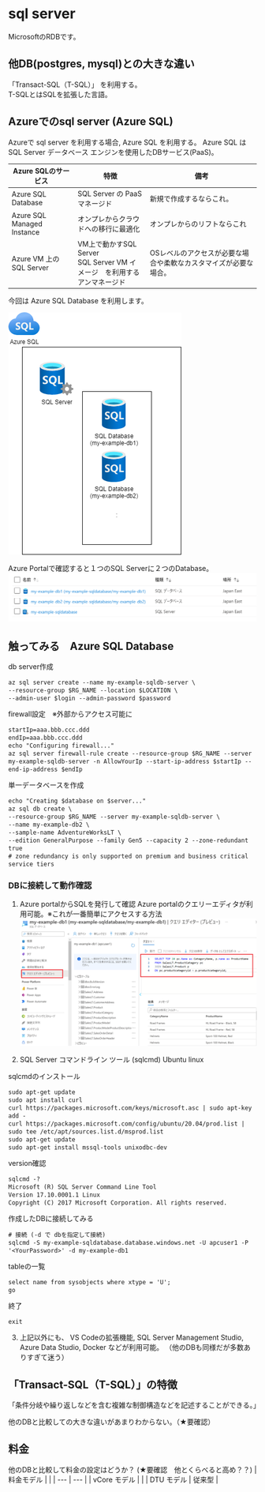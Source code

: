 # sql server

MicrosoftのRDBです。

## 他DB(postgres, mysql)との大きな違い

「Transact-SQL（T-SQL）」 を利用する。  
T-SQLとはSQLを拡張した言語。

## Azureでのsql server (Azure SQL)

Azureで sql server を利用する場合, Azure SQL を利用する。
Azure SQL は SQL Server データベース エンジンを使用したDBサービス(PaaS)。

| Azure SQLのサービス | 特徴 | 備考 |
| --- | --- | --- |
| Azure SQL Database | SQL Server の PaaS<br> マネージド | 新規で作成するならこれ。|
| Azure SQL Managed Instance | オンプレからクラウドへの移行に最適化 | オンプレからのリフトならこれ |
| Azure VM 上の SQL Server | VM上で動かすSQL Server<br>SQL Server VM イメージ　を利用する<br>アンマネージド | OSレベルのアクセスが必要な場合や柔軟なカスタマイズが必要な場合。|

今回は Azure SQL Database を利用します。

![image](./sqlserver_sqldatabase.png)

Azure Portalで確認すると１つのSQL Serverに２つのDatabase。
![image](./sqlserver_sqldatabase_portal.png)

## 触ってみる　Azure SQL Database

db server作成
```
az sql server create --name my-example-sqldb-server \
--resource-group $RG_NAME --location $LOCATION \
--admin-user $login --admin-password $password
```

firewall設定　※外部からアクセス可能に
```
startIp=aaa.bbb.ccc.ddd
endIp=aaa.bbb.ccc.ddd
echo "Configuring firewall..."
az sql server firewall-rule create --resource-group $RG_NAME --server my-example-sqldb-server -n AllowYourIp --start-ip-address $startIp --end-ip-address $endIp
```

単一データベースを作成
```
echo "Creating $database on $server..."
az sql db create \
--resource-group $RG_NAME --server my-example-sqldb-server \
--name my-example-db2 \
--sample-name AdventureWorksLT \
--edition GeneralPurpose --family Gen5 --capacity 2 --zone-redundant true 
# zone redundancy is only supported on premium and business critical service tiers
```

### DBに接続して動作確認

1. Azure portalからSQLを発行して確認
Azure portalのクエリーエディタが利用可能。※これが一番簡単にアクセスする方法
![image](./sqldb-queryEditor.PNG)

2. SQL Server コマンドライン ツール (sqlcmd) Ubuntu linux

sqlcmdのインストール
```
sudo apt-get update 
sudo apt install curl
curl https://packages.microsoft.com/keys/microsoft.asc | sudo apt-key add -
curl https://packages.microsoft.com/config/ubuntu/20.04/prod.list | sudo tee /etc/apt/sources.list.d/msprod.list
sudo apt-get update
sudo apt-get install mssql-tools unixodbc-dev
```

version確認
```
sqlcmd -? 
Microsoft (R) SQL Server Command Line Tool
Version 17.10.0001.1 Linux
Copyright (C) 2017 Microsoft Corporation. All rights reserved.
```

作成したDBに接続してみる
```
# 接続 (-d で dbを指定して接続)
sqlcmd -S my-example-sqldatabase.database.windows.net -U apcuser1 -P '<YourPassword>' -d my-example-db1
```

tableの一覧
```
select name from sysobjects where xtype = 'U';
go
```

終了
```
exit
```

3. 上記以外にも、
VS Codeの拡張機能, SQL Server Management Studio, Azure Data Studio, Docker などが利用可能。
（他のDBも同様だが多数ありすぎて迷う）

## 「Transact-SQL（T-SQL）」の特徴

「条件分岐や繰り返しなどを含む複雑な制御構造などを記述することができる。」

他のDBと比較しての大きな違いがあまりわからない。（★要確認）

## 料金
他のDBと比較して料金の設定はどうか？ (★要確認　他とくらべると高め？？)
| 料金モデル | |
| --- | --- |
| vCore モデル | |
| DTU モデル | 従来型 |
 